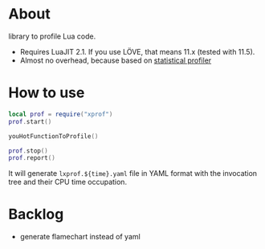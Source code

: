# About
library to profile Lua code.

* Requires LuaJIT 2.1. If you use LÖVE, that means 11.x (tested with 11.5).
* Almost no overhead, because based on [statistical profiler](https://luajit.org/ext_profiler.html)

# How to use
```lua
local prof = require("xprof")
prof.start()

youHotFunctionToProfile()

prof.stop()
prof.report()
```
It will generate `lxprof.${time}.yaml` file in YAML format with the invocation tree and their CPU time occupation.

# Backlog
* generate flamechart instead of yaml
  
